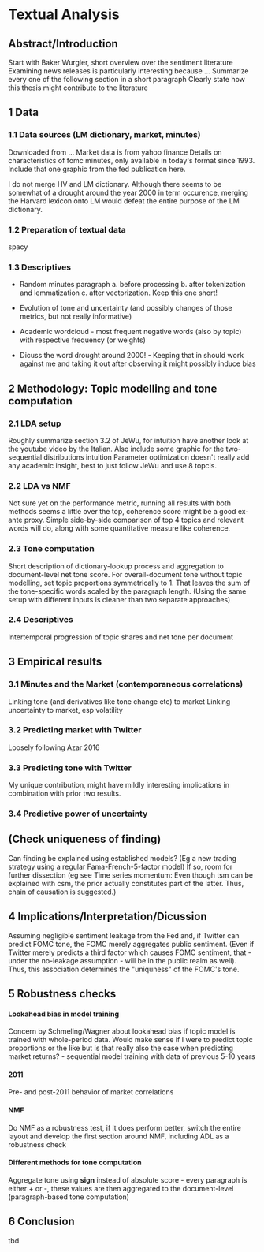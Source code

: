 # Textual Analysis

## Abstract/Introduction

Start with Baker Wurgler, short overview over the sentiment literature
Examining news releases is particularly interesting because ...
Summarize every one of the following section in a short paragraph
Clearly state how this thesis might contribute to the literature

## 1 Data

### 1.1 Data sources (LM dictionary, market, minutes)

Downloaded from …
Market data is from yahoo finance
Details on characteristics of fomc minutes, only available in today's format since 1993. Include that one graphic from the fed publication here.

I do not merge HV and LM dictionary. Although there seems to be somewhat of a drought around the year 2000 in term occurence, merging the Harvard lexicon onto LM would defeat the entire purpose of the LM dictionary.

### 1.2 Preparation of textual data

spacy

### 1.3 Descriptives

- Random minutes paragraph a. before processing b. after tokenization and lemmatization c. after vectorization. Keep this one short!

- Evolution of tone and uncertainty (and possibly changes of those metrics, but not really informative)
- Academic wordcloud - most frequent negative words (also by topic) with respective frequency (or weights)
- Dicuss the word drought around 2000! - Keeping that in should work against me and taking it out after observing it might possibly induce bias

## 2 Methodology: Topic modelling and tone computation

### 2.1 LDA setup

Roughly summarize section 3.2 of JeWu, for intuition have another look at the youtube video by the Italian.
Also include some graphic for the two-sequential distributions intuition
Parameter optimization doesn't really add any academic insight, best to just follow JeWu and use 8 topcis.

### 2.2 LDA vs NMF

Not sure yet on the performance metric, running all results with both methods seems a little over the top, coherence score might be a good ex-ante proxy.
Simple side-by-side comparison of top 4 topics and relevant words will do, along with some quantitative measure like coherence.

### 2.3 Tone computation

Short description of dictionary-lookup process and aggregation to document-level net tone score.
For overall-document tone without topic modelling, set topic proportions symmetrically to 1. That leaves the sum of the tone-specific words scaled by the paragraph length. (Using the same setup with different inputs is cleaner than two separate approaches)

### 2.4 Descriptives

Intertemporal progression of topic shares and net tone per document

## 3 Empirical results

### 3.1 Minutes and the Market (contemporaneous correlations)

Linking tone (and derivatives like tone change etc) to market
Linking uncertainty to market, esp volatility

### 3.2 Predicting market with Twitter

Loosely following Azar 2016

### 3.3 Predicting tone with Twitter

My unique contribution, might have mildly interesting implications in combination with prior two results.

### 3.4 Predictive power of uncertainty

## (Check uniqueness of finding)

Can finding be explained using established models? (Eg a new trading strategy using a regular Fama-French-5-factor model)
If so, room for further dissection (eg see Time series momentum: Even though tsm can be explained with csm, the prior actually constitutes part of the latter. Thus, chain of causation is suggested.)

## 4 Implications/Interpretation/Dicussion

Assuming negligible sentiment leakage from the Fed and, if Twitter can predict FOMC tone, the FOMC merely aggregates public sentiment. (Even if Twitter merely predicts a third factor which causes FOMC sentiment, that - under the no-leakage assumption - will be in the public realm as well). Thus, this association determines the "uniquness" of the FOMC's tone.

## 5 Robustness checks

#### Lookahead bias in model training

Concern by Schmeling/Wagner about lookahead bias if topic model is trained with whole-period data. Would make sense if I were to predict topic proportions or the like but is that really also the case when predicting market returns? - sequential model training with data of previous 5-10 years

#### 2011

Pre- and post-2011 behavior of market correlations

#### NMF

Do NMF as a robustness test, if it does perform better, switch the entire layout and develop the first section around NMF, including ADL as a robustness check

#### Different methods for tone computation

Aggregate tone using **sign** instead of absolute score - every paragraph is either + or -, these values are then aggregated to the document-level (paragraph-based tone computation)

## 6 Conclusion

tbd